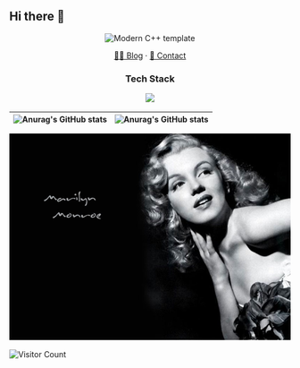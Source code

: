 ## Hi there 👋      
<div id="title" align=center>  
 
![Modern C++ template][github-sub-title:img]  

 [✍🏻 Blog](https://felix-zf.github.io/) · [📧 Contact](mailto:zqmnyuhi@gmail.com)
### Tech Stack
![](https://skillicons.dev/icons?i=c,css,html,java,js,linux,py,mysql,react)

|![Anurag's GitHub stats](https://github-readme-stats.vercel.app/api?username=Felix-zf&show_icons=true&theme=transparent&hide_border=true)| ![Anurag's GitHub stats](https://github-readme-stats.vercel.app/api/top-langs/?username=Felix-zf&layout=compact&theme=transparent&hide_border=true)|
| ------------- | ------------- |
</div>   

![Goddess](image/pic.jpg)  

![Visitor Count](https://profile-counter.glitch.me/Felix-zf/count.svg)

[github-sub-title:img]: https://readme-typing-svg.herokuapp.com?font=Segoe+Script&center=true&lines=Felix-zf.  



<!--
**Felix-zf/Felix-zf** is a ✨ _special_ ✨ repository because its `README.md` (this file) appears on your GitHub profile.

Here are some ideas to get you started:

- 🔭 I’m currently working on ...
- 🌱 I’m currently learning ...
- 👯 I’m looking to collaborate on ...
- 🤔 I’m looking for help with ...
- 💬 Ask me about ...
- 📫 How to reach me: ...
- 😄 Pronouns: ...
- ⚡ Fun fact: ...
-->
